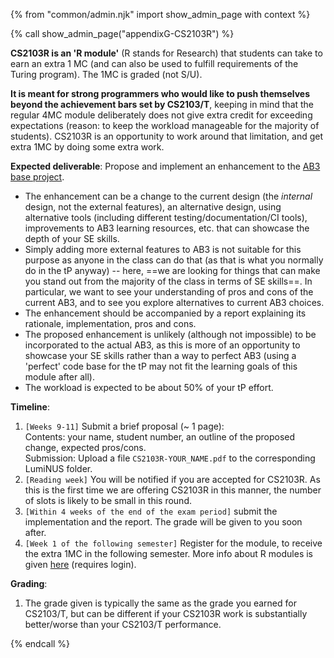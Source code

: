 {% from "common/admin.njk" import show_admin_page with context %}

{% call show_admin_page("appendixG-CS2103R") %}
<div id="main">

**CS2103R is an 'R module'** (R stands for Research) that students can take to earn an extra 1 MC (and can also be used to fulfill requirements of the Turing program). The 1MC is graded (not S/U).

**It is meant for strong programmers who would like to push themselves beyond the achievement bars set by CS2103/T**, keeping in mind that the regular 4MC module deliberately does not give extra credit for exceeding expectations (reason: to keep the workload manageable for the majority of students). CS2103R is an opportunity to work around that limitation, and get extra 1MC by doing some extra work.

**Expected deliverable**: Propose and implement an enhancement to the [AB3 base project](https://se-education.org/addressbook-level3/).
* The enhancement can be a change to the current design (the _internal_ design, not the external features), an alternative design, using alternative tools (including different testing/documentation/CI tools), improvements to AB3 learning resources, etc. that can showcase the depth of your SE skills.<br>
* Simply adding more external features to AB3 is not suitable for this purpose as anyone in the class can do that (as that is what you normally do in the tP anyway) -- here, ==we are looking for things that can make you stand out from the majority of the class in terms of SE skills==. In particular, we want to see your understanding of pros and cons of the current AB3, and to see you explore alternatives to current AB3 choices.
* The enhancement should be accompanied by a report explaining its rationale, implementation, pros and cons.
* The proposed enhancement is unlikely (although not impossible) to be incorporated to the actual AB3, as this is more of an opportunity to showcase your SE skills rather than a way to perfect AB3 (using a 'perfect' code base for the tP may not fit the learning goals of this module after all).
* The workload is expected to be about 50% of your tP effort.

**Timeline**:
1. `[Weeks 9-11]` Submit a brief proposal (~ 1 page):<br>
   Contents: your name, student number, an outline of the proposed change, expected pros/cons.<br>
   Submission: Upload a file `CS2103R-YOUR_NAME.pdf` to the corresponding LumiNUS folder.
1. `[Reading week]` You will be notified if you are accepted for CS2103R. As this is the first time we are offering CS2103R in this manner, the number of slots is likely to be small in this round.
1. `[Within 4 weeks of the end of the exam period]` submit the implementation and the report. The grade will be given to you soon after.
1. `[Week 1 of the following semester]` Register for the module, to receive the extra 1MC in the following semester. More info about R modules is given [here](https://wiki.nus.edu.sg/pages/viewpage.action?spaceKey=SUW&title=R+Modules) (requires login).

**Grading**:
1. The grade given is typically the same as the grade you earned for CS2103/T, but can be different if your CS2103R work is substantially better/worse than your CS2103/T performance.

</div>

{% endcall %}
